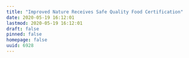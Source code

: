 ```yaml
---
title: "Improved Nature Receives Safe Quality Food Certification"
date: 2020-05-19 16:12:01
lastmod: 2020-05-19 16:12:01
draft: false
pinned: false
homepage: false
uuid: 6928
---
```

